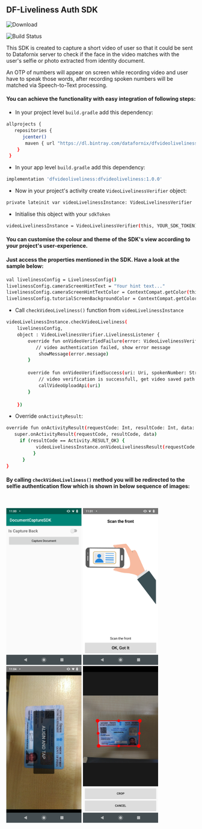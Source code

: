 
## DF-Liveliness Auth SDK
![Download](https://api.bintray.com/packages/datafornix/dfvideoliveliness/dfvideoliveliness/images/download.svg)

![Build Status](https://travis-ci.org/joemccann/dillinger.svg?branch=master)

This SDK is created to capture a short video of user so that it could be sent to Datafornix server to check if the face in the video matches with the user's selfie or photo extracted from identity document.

An OTP of numbers will appear on screen while recording video and user have to speak those words, after recording spoken numbers will be matched via Speech-to-Text processing.

#### You can achieve the functionality with easy integration of following steps:
- In your project level `build.gradle` add this dependency:
```sh 
allprojects {
   repositories {
      jcenter()
       maven { url "https://dl.bintray.com/datafornix/dfvideoliveliness" }
    }
 } 
```
- In your app level `build.gradle` add this dependency:
```sh
implementation 'dfvideoliveliness:dfvideoliveliness:1.0.0'
```
- Now in your project's activity create `VideoLivelinessVerifier` object: 
```sh
private lateinit var videoLivelinessInstance: VideoLivelinessVerifier
```
- Initialise this object with your `sdkToken`
```sh
videoLivelinessInstance = VideoLivelinessVerifier(this, YOUR_SDK_TOKEN)
```

#### You can customise the colour and theme of the SDK's view according to your project's user-experience.
#### Just access the properties mentioned in the SDK. Have a look at the sample below:

```sh
val livelinessConfig = LivelinessConfig()
livelinessConfig.cameraScreenHintText = "Your hint text..."
livelinessConfig.cameraScreenHintTextColor = ContextCompat.getColor(this, R.color.black)
livelinessConfig.tutorialScreenBackgroundColor = ContextCompat.getColor(this, R.color.white)
```

- Call `checkVideoLiveliness()` function from `videoLivelinessInstance`
```sh
videoLivelinessInstance.checkVideoLiveliness(  
    livelinessConfig,  
    object : VideoLivelinessVerifier.LivelinessListener {  
        override fun onVideoVerifiedFailure(error: VideoLivelinessVerifier.VideoVerifyError) {  
		   // video authentication failed, show error message
            showMessage(error.message)  
        }  
  
        override fun onVideoVerifiedSuccess(uri: Uri, spokenNumber: String) {  
	        // video verification is successfull, get video saved path here
            callVideoUploadApi(uri)  
        }  
  
    })
```

- Override `onActivityResult`:
```sh
override fun onActivityResult(requestCode: Int, resultCode: Int, data: Intent?) {
   super.onActivityResult(requestCode, resultCode, data)
	 if (resultCode == Activity.RESULT_OK) {
	       videoLivelinessInstance.onVideoLivelinessResult(requestCode, resultCode, data)
          }
      }
}
```


#### By calling `checkVideoLiveliness()` method you will be redirected to the selfie authentication flow which is shown in below sequence of images:
<br>
<p align="left">
<img src="Screenshot_20190220-110035.png" width="200"/>
<img src="Screenshot_20190220-110122.png" width="200"/>
<img src="Screenshot_20190220-110454.png" width="200"/>
<img src="Screenshot_20190220-110512.png" width="200"/> <br>
